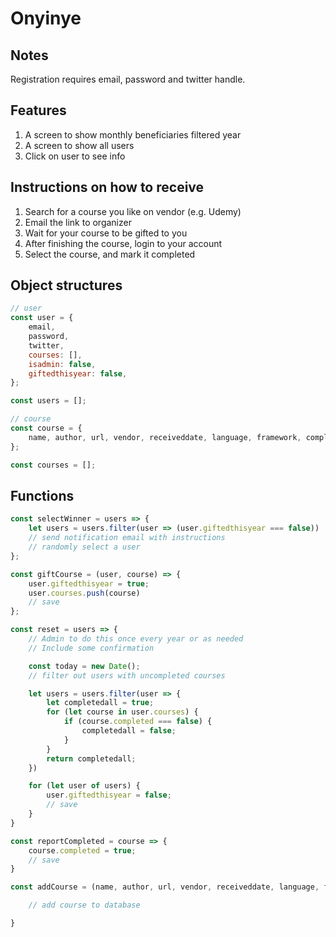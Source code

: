 # Onyinye

## Notes

Registration requires email, password and twitter handle.

## Features

1. A screen to show monthly beneficiaries filtered year
1. A screen to show all users
1. Click on user to see info

## Instructions on how to receive

1. Search for a course you like on vendor (e.g. Udemy)
1. Email the link to organizer
1. Wait for your course to be gifted to you
1. After finishing the course, login to your account
1. Select the course, and mark it completed

## Object structures

```javascript
// user
const user = {
    email,
    password,
    twitter,
    courses: [],
    isadmin: false,
    giftedthisyear: false,
};

const users = [];

// course
const course = {
    name, author, url, vendor, receiveddate, language, framework, completed
};

const courses = [];
```

## Functions

```javascript
const selectWinner = users => {
    let users = users.filter(user => (user.giftedthisyear === false))
    // send notification email with instructions
    // randomly select a user
};

const giftCourse = (user, course) => {
    user.giftedthisyear = true;
    user.courses.push(course)
    // save
};

const reset = users => {
    // Admin to do this once every year or as needed
    // Include some confirmation

    const today = new Date();
    // filter out users with uncompleted courses

    let users = users.filter(user => {
        let completedall = true;
        for (let course in user.courses) {
            if (course.completed === false) {
                completedall = false;
            }
        }
        return completedall;
    })

    for (let user of users) {
        user.giftedthisyear = false;
        // save
    }
}

const reportCompleted = course => {
    course.completed = true;
    // save
}

const addCourse = (name, author, url, vendor, receiveddate, language, framework, completed) => {

    // add course to database

}
```
